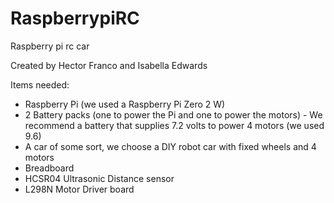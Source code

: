 # RaspberrypiRC
Raspberry pi rc car

Created by Hector Franco and Isabella Edwards

Items needed:
  - Raspberry Pi (we used a Raspberry Pi Zero 2 W)
  - 2 Battery packs (one to power the Pi and one to power the motors)
        - We recommend a battery that supplies 7.2 volts to power 4 motors (we used 9.6)
  - A car of some sort, we choose a DIY robot car with fixed wheels and 4 motors
  - Breadboard
  - HCSR04 Ultrasonic Distance sensor
  - L298N Motor Driver board
